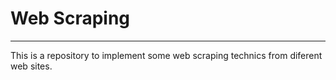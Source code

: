 # Web Scraping
---

This is a repository to implement some web scraping technics from diferent web sites.